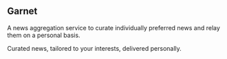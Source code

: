 ## Garnet 

A news aggregation service to curate individually preferred news and relay them on a personal basis.

Curated news, tailored to your interests, delivered personally.
